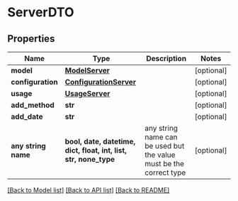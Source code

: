 # ServerDTO


## Properties
Name | Type | Description | Notes
------------ | ------------- | ------------- | -------------
**model** | [**ModelServer**](ModelServer.md) |  | [optional] 
**configuration** | [**ConfigurationServer**](ConfigurationServer.md) |  | [optional] 
**usage** | [**UsageServer**](UsageServer.md) |  | [optional] 
**add_method** | **str** |  | [optional] 
**add_date** | **str** |  | [optional] 
**any string name** | **bool, date, datetime, dict, float, int, list, str, none_type** | any string name can be used but the value must be the correct type | [optional]

[[Back to Model list]](../README.md#documentation-for-models) [[Back to API list]](../README.md#documentation-for-api-endpoints) [[Back to README]](../README.md)


